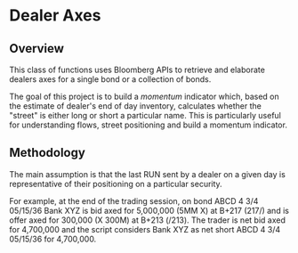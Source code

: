 # Dealer Axes

## Overview

This class of functions uses Bloomberg APIs to retrieve and elaborate dealers axes for a single bond or a collection of bonds. 

The goal of this project is to build a *momentum* indicator which, based on the estimate of dealer's end of day inventory, calculates whether the "street" is either long or short a particular name. 
This is particularly useful for understanding flows, street positioning and build a momentum indicator.

## Methodology

The main assumption is that the last RUN sent by a dealer on a given day is representative of their positioning on a particular security.

For example, at the end of the trading session, on bond ABCD 4 3/4 05/15/36 Bank XYZ is bid axed for 5,000,000 (5MM X) at B+217 (217/) and is offer axed for 300,000 (X 300M) at B+213 (/213).
The trader is net bid axed for 4,700,000 and the script considers Bank XYZ as net short ABCD 4 3/4 05/15/36 for 4,700,000.

